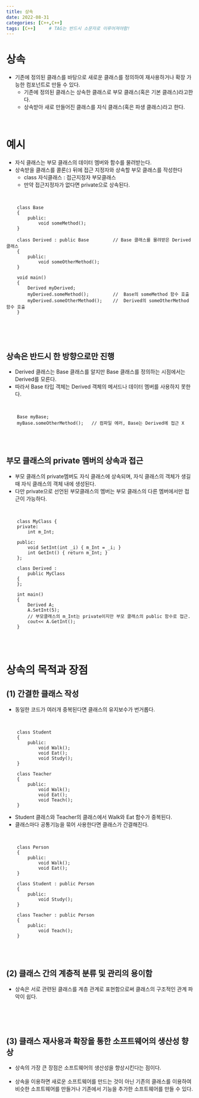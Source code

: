 ```yaml
---
title: 상속
date: 2022-08-31
categories: [C++,C++]
tags: [C++]		# TAG는 반드시 소문자로 이루어져야함!
---
```



상속
================
* 기존에 정의된 클래스를 바탕으로 새로운 클래스를 정의하여 재사용하거나 확장 가능한 컴포넌트로 만들 수 있다.
    * 기존에 정의된 클래스는 상속한 클래스로 부모 클래스(혹은 기본 클래스)라고한다.
    * 상속받아 새로 만들어진 클래스를 자식 클래스(혹은 파생 클래스)라고 한다.

<br>

예시
==========================

* 자식 클래스는 부모 클래스의 데이터 멤버와 함수를 물려받는다.
* 상속받을 클래스를 콜론(:) 뒤에 접근 지정자와 상속할 부모 클래스를 작성한다
  * class 자식클래스 : 접근지정자 부모클래스
  * 만약 접근지정자가 없다면 private으로 상속된다.

<br>

        class Base
        {
            public:
                void someMethod();
        }

        class Derived : public Base         // Base 클래스를 물려받은 Derived 클래스
        {
            public:
                void someOtherMethod();
        }

        void main()
        {
            Derived myDerived;
            myDerived.someMethod();         //  Base의 someMethod 함수 호출
            myDerived.someOtherMethod();    //  Derived의 someOtherMethod 함수 호출
        }


<br><br><br>

상속은 반드시 한 방향으로만 진행
------------------------
  * Derived 클래스는 Base 클래스를 알지만 Base 클래스를 정의하는 시점에서는 Derived를 모른다.
  * 따라서 Base 타입 객체는 Derived 객체의 메서드나 데이터 멤버를 사용하지 못한다.

<br>

        Base myBase;
        myBase.someOtherMethod();   // 컴파일 에러, Base는 Derived에 접근 X


<br><br>

부모 클래스의 private 멤버의 상속과 접근
-----------------------------
* 부모 클래스의 private멤버도 자식 클래스에 상속되며, 자식 클래스의 객체가 생길 때 자식 클래스의 객체 내에 생성된다.
* 다만 private으로 선언된 부모클래스의 멤버는 부모 클래스의 다른 멤버에서만 접근이 가능하다.

<br>

        class MyClass {
        private:
            int m_Int;

        public:
            void SetInt(int _i) { m_Int = _i; }
            int GetInt() { return m_Int; }
        };

        class Derived :
            public MyClass
        {
        };

        int main()
        {
            Derived A;
            A.SetInt(5);    
            // 부모클래스의 m_Int는 private이지만 부모 클래스의 public 함수로 접근.
            cout<< A.GetInt();
        }

<br><br>

상속의 목적과 장점
================

(1) 간결한 클래스 작성
-------------------

  * 동일한 코드가 여러개 중복된다면 클래스의 유지보수가 번거롭다.

<br>

        class Student
        {
            public:
                void Walk();
                void Eat();
                void Study();
        }

        class Teacher
        {
            public:    
                void Walk();
                void Eat();
                void Teach();
        }

* Student 클래스와 Teacher의 클래스에서 Walk와 Eat 함수가 중복된다.
* 클래스마다 공통기능을 묶어 사용한다면 클래스가 간결해진다.

<br>

        class Person
        {
            public:
                void Walk();
                void Eat();
        }

        class Student : public Person
        {
            public:
                void Study();
        }

        class Teacher : public Person
        {
            public:
                void Teach();
        }

<br><br>

(2) 클래스 간의 계층적 분류 및 관리의 용이함
-------------------

  * 상속은 서로 관련된 클래스를 계층 관계로 표현함으로써 클래스의 구조적인 관계 파악이 쉽다.

<br><br><br>

(3) 클래스 재사용과 확장을 통한 소프트웨어의 생산성 향상
-------------------
  * 상속의 가장 큰 장점은 소프트웨어의 생산성을 향상시킨다는 점이다.<br><br>
  * 상속을 이용하면 새로운 소프트웨어를 만드는 것이 아닌 기존의 클래스를 이용하여
    비슷한 소프트웨어를 만들거나 기존에서 기능을 추가한 소프트웨어를 만들 수 있다.